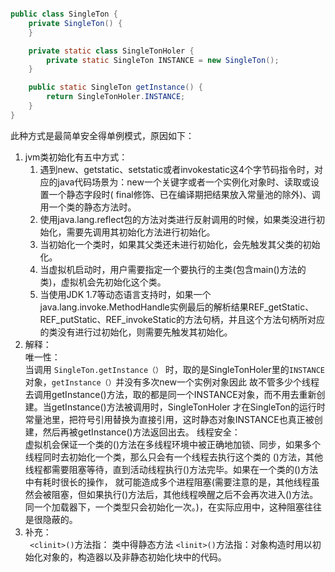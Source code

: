```java

public class SingleTon {
    private SingleTon() {
    }

    private static class SingleTonHoler {
        private static SingleTon INSTANCE = new SingleTon();
    }

    public static SingleTon getInstance() {
        return SingleTonHoler.INSTANCE;
    }
}
```

此种方式是最简单安全得单例模式，原因如下：

1. jvm类初始化有五中方式：
    1. 遇到new、getstatic、setstatic或者invokestatic这4个字节码指令时，对应的java代码场景为：new一个关键字或者一个实例化对象时、读取或设置一个静态字段时(
       final修饰、已在编译期把结果放入常量池的除外)、调用一个类的静态方法时。
    2. 使用java.lang.reflect包的方法对类进行反射调用的时候，如果类没进行初始化，需要先调用其初始化方法进行初始化。
    3. 当初始化一个类时，如果其父类还未进行初始化，会先触发其父类的初始化。
    4. 当虚拟机启动时，用户需要指定一个要执行的主类(包含main()方法的类)，虚拟机会先初始化这个类。
    5. 当使用JDK
       1.7等动态语言支持时，如果一个java.lang.invoke.MethodHandle实例最后的解析结果REF_getStatic、REF_putStatic、REF_invokeStatic的方法句柄，并且这个方法句柄所对应的类没有进行过初始化，则需要先触发其初始化。
2. 解释：  
    唯一性：    
    当调用 `SingleTon.getInstance（）` 时，取的是SingleTonHoler里的`INSTANCE`对象，`getInstance（）`并没有多次new一个实例对象因此
    故不管多少个线程去调用getInstance()方法，取的都是同一个INSTANCE对象，而不用去重新创建。当getInstance()方法被调用时，SingleTonHoler
    才在SingleTon的运行时常量池里，把符号引用替换为直接引用，这时静态对象INSTANCE也真正被创建，然后再被getInstance()方法返回出去。
    线程安全：  
    虚拟机会保证一个类的<clinit>()方法在多线程环境中被正确地加锁、同步，如果多个线程同时去初始化一个类，那么只会有一个线程去执行这个类的
    <clinit>()方法，其他线程都需要阻塞等待，直到活动线程执行<clinit>()方法完毕。如果在一个类的<clinit>()方法中有耗时很长的操作，
    就可能造成多个进程阻塞(需要注意的是，其他线程虽然会被阻塞，但如果执行<clinit>()方法后，其他线程唤醒之后不会再次进入<clinit>()方法。
    同一个加载器下，一个类型只会初始化一次。)，在实际应用中，这种阻塞往往是很隐蔽的。
3.  补充：  
   ` <clinit>()`方法指： 类中得静态方法
    `<linit>()`方法指：对象构造时用以初始化对象的，构造器以及非静态初始化块中的代码。
